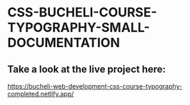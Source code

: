 # CSS-BUCHELI-COURSE-TYPOGRAPHY-SMALL-DOCUMENTATION

## Take a look at the live project here:
https://bucheli-web-development-css-course-typography-completed.netlify.app/
